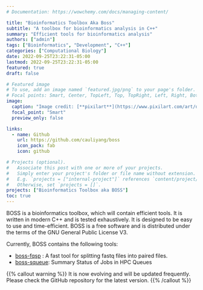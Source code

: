 ```yaml
---
# Documentation: https://wowchemy.com/docs/managing-content/

title: "Bioinformatics Toolbox Aka Boss"
subtitle: "A toolbox for bioinformatics analysis in C++"
summary: "Efficient tools for bioinformatics analysis"
authors: ["admin"]
tags: ["Bioinformatics", "Development", "C++"]
categories: ["Computational Biology"]
date: 2022-09-25T23:22:31-05:00
lastmod: 2022-09-25T23:22:31-05:00
featured: true
draft: false

# Featured image
# To use, add an image named `featured.jpg/png` to your page's folder.
# Focal points: Smart, Center, TopLeft, Top, TopRight, Left, Right, BottomLeft, Bottom, BottomRight.
image:
  caption: "Image credit: [**pixilart**](https://www.pixilart.com/art/dragon-hill-8ef3a436b8ad7b1?ft=staff-picks&ft_id=)"
  focal_point: "Smart"
  preview_only: false

links:
  - name: Github
    url: https://github.com/cauliyang/boss
    icon_pack: fab
    icon: github

# Projects (optional).
#   Associate this post with one or more of your projects.
#   Simply enter your project's folder or file name without extension.
#   E.g. `projects = ["internal-project"]` references `content/project/deep-learning/index.md`.
#   Otherwise, set `projects = []`.
projects: ["Bioinformatics Toolbox aka BOSS"]
toc: true
---
```


BOSS is a bioinformatics toolbox, which will contain efficient tools. It is written in modern C++ and is tested exhaustively. It is designed to be easy to use and time-efficient. BOSS is a free software and is distributed under the terms of the GNU General Public License V3.

Currently, BOSS contains the following tools:

- [boss-fqsp](https://github.com/cauliyang/boss/blob/master/document/boss-fqsp.md) : A fast tool for splitting fastq files into paired files.
- [boss-squeue](https://github.com/cauliyang/boss/blob/master/document/boss-squeue.md): Summary Status of Jobs in HPC Queues

{{% callout warning %}}
It is now evolving and will be updated frequently. Please check the GitHub repository for the latest version.
{{% /callout %}}
